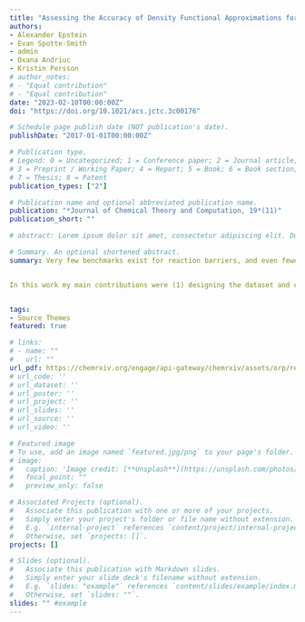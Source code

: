 ```yaml
---
title: "Assessing the Accuracy of Density Functional Approximations for Predicting Hydrolysis Reaction Kinetics"
authors:
- Alexander Epstein
- Evan Spotte-Smith
- admin
- Oxana Andriuc
- Kristin Persson
# author_notes:
# - "Equal contribution"
# - "Equal contribution"
date: "2023-02-10T00:00:00Z"
doi: "https://doi.org/10.1021/acs.jctc.3c00176"

# Schedule page publish date (NOT publication's date).
publishDate: "2017-01-01T00:00:00Z"

# Publication type.
# Legend: 0 = Uncategorized; 1 = Conference paper; 2 = Journal article;
# 3 = Preprint / Working Paper; 4 = Report; 5 = Book; 6 = Book section;
# 7 = Thesis; 8 = Patent
publication_types: ["2"]

# Publication name and optional abbreviated publication name.
publication: "*Journal of Chemical Theory and Computation, 19*(11)"
publication_short: ""

# abstract: Lorem ipsum dolor sit amet, consectetur adipiscing elit. Duis posuere tellus ac convallis placerat. Proin tincidunt magna sed ex sollicitudin condimentum. Sed ac faucibus dolor, scelerisque sollicitudin nisi. Cras purus urna, suscipit quis sapien eu, pulvinar tempor diam. Quisque risus orci, mollis id ante sit amet, gravida egestas nisl. Sed ac tempus magna. Proin in dui enim. Donec condimentum, sem id dapibus fringilla, tellus enim condimentum arcu, nec volutpat est felis vel metus. Vestibulum sit amet erat at nulla eleifend gravida.

# Summary. An optional shortened abstract.
summary: Very few benchmarks exist for reaction barriers, and even fewer exist for reaction barriers for hydrolysis reactions. In this work we develop a dataset of 36 chemically diverse hydrolysis transition state barrier heights at CCSD(T)/CBS level of theory. We then benchmark 63 density functionals on these reactions to determine the best functionals for the prediction of transition state energy.


In this work my main contributions were (1) designing the dataset and choosing reactions to fully capture the diverse space of hydrolysis reactions, (2) establishing theoretical methodology for the calculation of CCSD(T)/CBS level of theory, and (3) statistical analysis of the results.


tags:
- Source Themes
featured: true

# links:
# - name: ""
#   url: ""
url_pdf: https://chemrxiv.org/engage/api-gateway/chemrxiv/assets/orp/resource/item/63e3d97b3067856f18bb18d0/original/assessing-the-accuracy-of-density-functional-approximations-for-predicting-hydrolysis-reaction-kinetics.pdf
# url_code: ''
# url_dataset: ''
# url_poster: ''
# url_project: ''
# url_slides: ''
# url_source: ''
# url_video: ''

# Featured image
# To use, add an image named `featured.jpg/png` to your page's folder. 
# image:
#   caption: 'Image credit: [**Unsplash**](https://unsplash.com/photos/jdD8gXaTZsc)'
#   focal_point: ""
#   preview_only: false

# Associated Projects (optional).
#   Associate this publication with one or more of your projects.
#   Simply enter your project's folder or file name without extension.
#   E.g. `internal-project` references `content/project/internal-project/index.md`.
#   Otherwise, set `projects: []`.
projects: []

# Slides (optional).
#   Associate this publication with Markdown slides.
#   Simply enter your slide deck's filename without extension.
#   E.g. `slides: "example"` references `content/slides/example/index.md`.
#   Otherwise, set `slides: ""`.
slides: "" #example
---
```


<!-- {{% callout note %}}
Click the *Cite* button above to demo the feature to enable visitors to import publication metadata into their reference management software.
{{% /callout %}}

{{% callout note %}}
Create your slides in Markdown - click the *Slides* button to check out the example.
{{% /callout %}}

Supplementary notes can be added here, including [code, math, and images](https://wowchemy.com/docs/writing-markdown-latex/). -->
